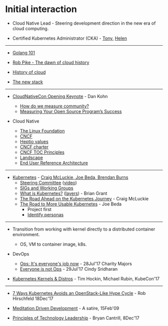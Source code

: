 # Initial interaction
- Cloud Native Lead - Steering development direction in the new era of cloud computing.

- Certified Kubernetes Administrator (CKA) - [Tony](https://gist.githubusercontent.com/gosharplite/bff05a6bf8a62d01e9a14c0473ad247c/raw/c9b84e5bcb52ef9ccb8d4992e55735f9eb368c65/cka-tony.jpg), [Helen](https://gist.githubusercontent.com/gosharplite/bff05a6bf8a62d01e9a14c0473ad247c/raw/07bbd484f1100cad959c46f2f668669203233f09/cka-helen.jpg)

<hr>

- [Golang 101](https://github.com/gosharplite/golang-101/blob/master/README.md)

- [Rob Pike - The dawn of cloud history](https://github.com/gosharplite/cloud-writing/blob/master/rob-pike.md)

- [History of cloud](https://github.com/gosharplite/history-of-cloud/blob/master/README.md)

- [The new stack](https://github.com/gosharplite/the-new-stack/blob/master/README.md)

<hr>

- [CloudNativeCon Opening Keynote](https://www.youtube.com/watch?v=Z3aBWkNXnhw) - Dan Kohn
  - [How do we measure community?](https://schd.ws/hosted_files/kccncna17/e7/Keynote%20-%20Dan%20Kohn%20-%20KCCNC%20NA%202017%20FINAL.pdf)
  - [Measuring Your Open Source Program’s Success](https://www.linuxfoundation.org/measuring-your-open-source-program-success/)

- Cloud Native
  - [The Linux Foundation](https://www.linuxfoundation.org/)
  - [CNCF](https://www.cncf.io/)
  - [Heptio values](https://blog.heptio.com/our-values-8d897f016342)
  - [CNCF charter](https://www.cncf.io/about/charter/)
  - [CNCF TOC Principles](https://github.com/cncf/toc/blob/master/PRINCIPLES.md)
  - [Landscape](https://github.com/cncf/landscape)
  - [End User Reference Architecture](https://docs.google.com/presentation/d/1uMw2wkK0ubmc3khxqIuxK_rLK_wN89tNCnK7gDmTGR8/edit#slide=id.g15843037bc_2_6)
  
<hr>
  
- [Kubernetes](https://kubernetes.io/) - [Craig McLuckie, Joe Beda, Brendan Burns](https://twitter.com/jbeda/status/608703174992535552/photo/1)
  - [Steering Committee](https://github.com/kubernetes/steering) ([video](https://www.youtube.com/watch?v=YAzgJRQxsdc&t=169s))
  - [SIGs and Working Groups](https://github.com/kubernetes/community/blob/master/sig-list.md)
  - [What is Kubernetes?](https://www.youtube.com/watch?v=cHkXOeP8rQ0) ([layers](https://docs.google.com/presentation/d/1oPZ4rznkBe86O4rPwD2CWgqgMuaSXguIBHIE7Y0TKVc/edit#slide=id.g21b1f16809_5_51)) - Brian Grant
  - [The Road Ahead on the Kubernetes Journey](https://www.youtube.com/watch?v=3FR82H7NwAw) - Craig McLuckie
  - [The Road to More Usable Kubernetes](https://www.youtube.com/watch?v=QQsq2Ny5a4A&t=2s) - Joe Beda
    - Project first
    - [Identify personas](http://slides.eightypercent.net/kubecon-2017/index.html#5)

<hr>

- Transition from working with kernel directly to a distributed container environment.  
  - OS, VM to container image, k8s.

- DevOps
  - [Ops: It's everyone's job now](https://goo.gl/aJ9MmD) - 28Jul'17 Charity Majors
  - [Everyone is not Ops](https://goo.gl/MLKvkC) - 29Jul'17 Cindy Sridharan

- [Kubernetes Kernels & Distros](https://goo.gl/Qxmn8f) - Tim Hockin, Michael Rubin, KubeCon'17

<hr>

- [7 Ways Kubernetes Avoids an OpenStack-Like Hype Cycle](https://thenewstack.io/7-ways-kubenetes-avoids-openstack-like-hype-cycle/) - Rob Hirschfeld 18Dec'17

- [Meditation Driven Development](https://www.ckwop.me.uk/Meditation-driven-development.html) - A satire, 15Feb'09

- [Principles of Technology Leadership](https://www.evernote.com/shard/s673/sh/0291c9e6-9104-47c4-992e-2481998fd53e/328494e458e2c13a27263025ec3c5431) - Bryan Cantrill, 8Dec'17
